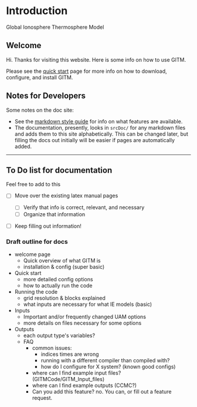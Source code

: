 # Introduction

Global Ionosphere Thermosphere Model

## Welcome

Hi. Thanks for visiting this website. Here is some info on how to use GITM.

Please see the [quick start](quick_start.md) page for more info on how to
download, configure, and install GITM.

## Notes for Developers

Some notes on the doc site:

- See the [markdown style guide](markdown_ref.md) for info on what features are
  available.
- The documentation, presently, looks in `srcDoc/` for any markdown files and
  adds them to this site alphabetically. This can be changed later, but filling
  the docs out initially will be easier if pages are automatically added.

---

## To Do list for documentation

Feel free to add to this

- [ ] Move over the existing latex manual pages
    - [ ] Verify that info is correct, relevant, and necessary
    - [ ] Organize that information
- [ ] Keep filling out information!


### Draft outline for docs

- welcome page
    - Quick overview of what GITM is
    - installation & config (super basic)
- Quick start
    - more detailed config options
    - how to actually run the code
- Running the code
    - grid resolution & blocks explained
    - what inputs are necessary for what IE models (basic)
- Inputs
    - Important and/or frequently changed UAM options
    - more details on files necessary for some options
- Outputs
    - each output type's variables?
  - FAQ
    - common issues:
        - indices times are wrong
        - running with a different compiler than compiled with?
        - how do I configure for X system? (known good configs)
    - where can I find example input files? (GITMCode/GITM_Input_files)
    - where can I find example outputs (CCMC?)
    - Can you add this feature? no. You can, or fill out a feature request.
